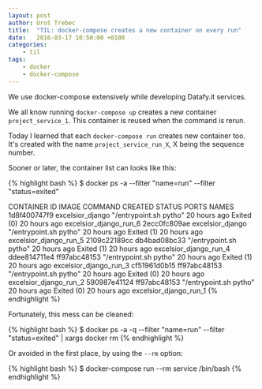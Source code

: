 ```yaml
---
layout: post
author: Uroš Trebec
title:  "TIL: docker-compose creates a new container on every run"
date:   2016-03-17 10:50:00 +0100
categories:
    - til
tags:
    - docker
    - docker-compose
---
```


We use docker-compose extensively while developing Datafy.it services.

We all know running `docker-compose up` creates a new container `project_service_1`. This container is reused when the command is rerun.

Today I learned that each `docker-compose run` creates new container too. It's created with the name `project_service_run_X`, X being the sequence number.

Sooner or later, the container list can looks like this:

{% highlight bash %}
$ docker ps -a --filter "name=run" --filter "status=exited"

CONTAINER ID        IMAGE               COMMAND                  CREATED             STATUS                    PORTS               NAMES
1d8f400747f9        excelsior_django    "/entrypoint.sh pytho"   20 hours ago        Exited (0) 20 hours ago                       excelsior_django_run_6
2ecc0fc809ae        excelsior_django    "/entrypoint.sh pytho"   20 hours ago        Exited (1) 20 hours ago                       excelsior_django_run_5
2109c22189cc        db4bad08bc33        "/entrypoint.sh pytho"   20 hours ago        Exited (1) 20 hours ago                       excelsior_django_run_4
ddee814711e4        ff97abc48153        "/entrypoint.sh pytho"   20 hours ago        Exited (1) 20 hours ago                       excelsior_django_run_3
cf51961d0b15        ff97abc48153        "/entrypoint.sh pytho"   20 hours ago        Exited (0) 20 hours ago                       excelsior_django_run_2
590987e41124        ff97abc48153        "/entrypoint.sh pytho"   20 hours ago        Exited (0) 20 hours ago                       excelsior_django_run_1
{% endhighlight %}

Fortunately, this mess can be cleaned:

{% highlight bash %}
$ docker ps -a -q --filter "name=run" --filter "status=exited" | xargs docker rm
{% endhighlight %}

Or avoided in the first place, by using the `--rm` option:

{% highlight bash %}
$ docker-compose run --rm service /bin/bash
{% endhighlight %}
